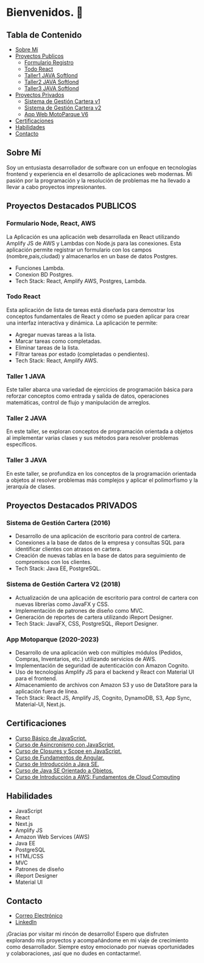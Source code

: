 # Bienvenidos. 👋

## Tabla de Contenido

- [Sobre Mí](#sobre-mí)
- [Proyectos Publicos](#proyectos-destacados-publicos)
  - [Formulario Registro](#formulario-node-react-aws)
  - [Todo React](#todo-react)
  - [Taller1 JAVA Softlond](#taller-1-java)
  - [Taller2 JAVA Softlond](#taller-2-java)
  - [Taller3 JAVA Softlond](#taller-3-java)
- [Proyectos Privados](#proyectos-destacados-privados)
  - [Sistema de Gestión Cartera v1](#sistema-de-gestión-cartera-2016)
  - [Sistema de Gestión Cartera v2](#sistema-de-gestión-cartera-2016)
  - [App Web MotoParque V6](#app-motoparque-2020-2023)
- [Certificaciones](#certificaciones)
- [Habilidades](#habilidades)
- [Contacto](#contacto)

## Sobre Mí

Soy un entusiasta desarrollador de software con un enfoque en tecnologías frontend y experiencia en el desarrollo de aplicaciones web modernas. Mi pasión por la programación y la resolución de problemas me ha llevado a llevar a cabo proyectos impresionantes.

## Proyectos Destacados PUBLICOS

### Formulario Node, React, AWS

La Aplicación es una aplicación web desarrollada en React utilizando Amplify JS de AWS y Lambdas con Node.js para las conexiones. Esta aplicación permite registrar un formulario con los campos (nombre,pais,ciudad) y almacenarlos en un base de datos Postgres.

- Funciones Lambda.
- Conexion BD Postgres.
- Tech Stack: React, Amplify AWS, Postgres, Lambda.

### Todo React

Esta aplicación de lista de tareas está diseñada para demostrar los conceptos fundamentales de React y cómo se pueden aplicar para crear una interfaz interactiva y dinámica. La aplicación te permite:

- Agregar nuevas tareas a la lista.
- Marcar tareas como completadas.
- Eliminar tareas de la lista.
- Filtrar tareas por estado (completadas o pendientes).
- Tech Stack: React, Amplify AWS.

### Taller 1 JAVA

Este taller abarca una variedad de ejercicios de programación básica para reforzar conceptos como entrada y salida de datos, operaciones matemáticas, control de flujo y manipulación de arreglos. 

### Taller 2 JAVA

En este taller, se exploran conceptos de programación orientada a objetos al implementar varias clases y sus métodos para resolver problemas específicos. 

### Taller 3 JAVA

En este taller, se profundiza en los conceptos de la programación orientada a objetos al resolver problemas más complejos y aplicar el polimorfismo y la jerarquía de clases.


## Proyectos Destacados PRIVADOS

### Sistema de Gestión Cartera (2016)

- Desarrollo de una aplicación de escritorio para control de cartera.
- Conexiones a la base de datos de la empresa y consultas SQL para identificar clientes con atrasos en cartera.
- Creación de nuevas tablas en la base de datos para seguimiento de compromisos con los clientes.
- Tech Stack: Java EE, PostgreSQL.

### Sistema de Gestión Cartera V2 (2018)

- Actualización de una aplicación de escritorio para control de cartera con nuevas librerías como JavaFX y CSS.
- Implementación de patrones de diseño como MVC.
- Generación de reportes de cartera utilizando iReport Designer.
- Tech Stack: JavaFX, CSS, PostgreSQL, iReport Designer.

### App Motoparque (2020-2023)

- Desarrollo de una aplicación web con múltiples módulos (Pedidos, Compras, Inventarios, etc.) utilizando servicios de AWS.
- Implementación de seguridad de autenticación con Amazon Cognito.
- Uso de tecnologías Amplify JS para el backend y React con Material UI para el frontend.
- Almacenamiento de archivos con Amazon S3 y uso de DataStore para la aplicación fuera de línea.
- Tech Stack: React JS, Amplify JS, Cognito, DynamoDB, S3, App Sync, Material-UI, Next.js.

## Certificaciones

- [Curso Básico de JavaScript.](https://platzi.com/p/nanoxx1601/)
- [Curso de Asincronismo con JavaScript.](https://platzi.com/p/nanoxx1601/)
- [Curso de Closures y Scope en JavaScript.](https://platzi.com/p/nanoxx1601/)
- [Curso de Fundamentos de Angular.](https://platzi.com/p/nanoxx1601/)
- [Curso de Introducción a Java SE.](https://platzi.com/p/nanoxx1601/)
- [Curso de Java SE Orientado a Objetos.](https://platzi.com/p/nanoxx1601/)
- [Curso de Introducción a AWS: Fundamentos de Cloud Computing](https://platzi.com/p/nanoxx1601/)

## Habilidades

- JavaScript
- React
- Next.js
- Amplify JS
- Amazon Web Services (AWS)
- Java EE
- PostgreSQL
- HTML/CSS
- MVC
- Patrones de diseño
- iReport Designer
- Material UI

## Contacto

- [Correo Electrónico](nanoxx1601@gmail.com)
- [LinkedIn](https://www.linkedin.com/in/jhons1601/)

¡Gracias por visitar mi rincón de desarrollo! Espero que disfruten explorando mis proyectos y acompañándome en mi viaje de crecimiento como desarrollador. Siempre estoy emocionado por nuevas oportunidades y colaboraciones, ¡así que no dudes en contactarme!.
